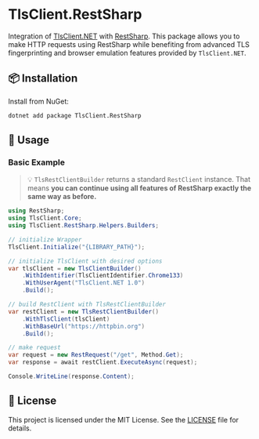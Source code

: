 ﻿# TlsClient.RestSharp

Integration of [TlsClient.NET](../README.md) with [RestSharp](https://restsharp.dev/).
This package allows you to make HTTP requests using RestSharp while benefiting from advanced TLS fingerprinting and browser emulation features provided by `TlsClient.NET`.

## 📦 Installation

Install from NuGet:

```bash
dotnet add package TlsClient.RestSharp
````

## 🚀 Usage

### Basic Example

>💡 `TlsRestClientBuilder` returns a standard `RestClient` instance.
> That means **you can continue using all features of RestSharp exactly the same way as before.**


```csharp
using RestSharp;
using TlsClient.Core;
using TlsClient.RestSharp.Helpers.Builders;

// initialize Wrapper
TlsClient.Initialize("{LIBRARY_PATH}");

// initialize TlsClient with desired options
var tlsClient = new TlsClientBuilder()
    .WithIdentifier(TlsClientIdentifier.Chrome133)
    .WithUserAgent("TlsClient.NET 1.0")
    .Build();

// build RestClient with TlsRestClientBuilder
var restClient = new TlsRestClientBuilder()
    .WithTlsClient(tlsClient)
    .WithBaseUrl("https://httpbin.org")
    .Build();

// make request
var request = new RestRequest("/get", Method.Get);
var response = await restClient.ExecuteAsync(request);

Console.WriteLine(response.Content);
```

## 📜 License

This project is licensed under the MIT License.
See the [LICENSE](../../LICENSE) file for details.